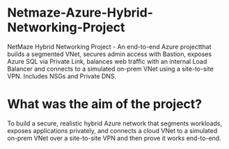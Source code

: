 # Netmaze-Azure-Hybrid-Networking-Project
NetMaze Hybrid Networking Project - An end-to-end Azure projectthat builds a segmented VNet, secures admin access with Bastion, exposes Azure SQL via Private Link, balances web traffic with an internal Load Balancer and connects to a simulated on-prem VNet using a site-to-site VPN. Includes NSGs and Private DNS. 
# What was the aim of the project?

To build a secure, realistic hybrid Azure network that segments workloads, exposes applications privately, and connects a cloud VNet to a simulated on-prem VNet over a site-to-site VPN and then prove it works end-to-end.
